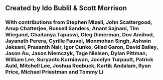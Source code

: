
## Created by Ido Bublil & Scott Morrison

### With contributions from Stephen Mizell, John Scattergood, Anup Chatterjee, Russell Sanders, Anant Sajnani, Tim Wiegand, Chaitanya Tapaswi, Oleg Dimerman, Dov Amihod, Jayanath Perera, Cyrille Fauvel, Monmohan Singh, Ashwin Jeksani, Prasanth Nair, Igor Cunko, Gilad Garon, David Bailey, Jason Au, Jason Niemczyk, Tage Nielsen, Dylan Pittman, William Lee, Suryanto Kurniawan, Jocelyn Turpault, Patrick Auld, Mitchell Lee, Joshua Roebuck, Kartik Andalam, Ryan Price, Michael Priestman and Tommy Li
